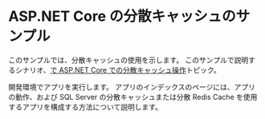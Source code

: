 # <a name="aspnet-core-distributed-cache-sample"></a>ASP.NET Core の分散キャッシュのサンプル

このサンプルでは、分散キャッシュの使用を示します。 このサンプルで説明するシナリオ、[で ASP.NET Core での分散キャッシュ操作](https://docs.microsoft.com/aspnet/core/performance/caching/distributed)トピック。

開発環境でアプリを実行します。 アプリのインデックスのページには、アプリの動作、および SQL Server の分散キャッシュまたは分散 Redis Cache を使用するアプリを構成する方法について説明します。
